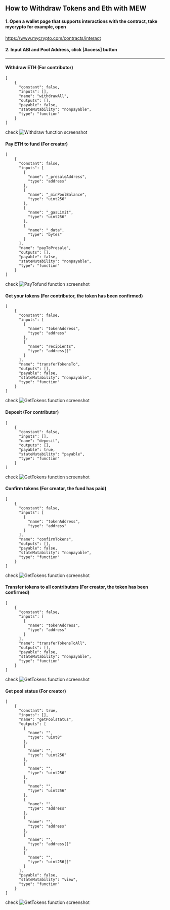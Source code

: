
## How to Withdraw Tokens and Eth with MEW

#### 1. Open a wallet page that supports interactions with the contract, take mycrypto for example, open
 https://www.mycrypto.com/contracts/interact  
 
  
#### 2. Input ABI and Pool Address, click [Access] button  

----------------------------------------------------------------

#### Withdraw ETH (For contributor)
``` 
[
    {
      "constant": false,
      "inputs": [],
      "name": "withdrawAll",
      "outputs": [],
      "payable": false,
      "stateMutability": "nonpayable",
      "type": "function"
    }
]
``` 
check ![Withdraw function screenshot](https://github.com/GweiTech/GWEI-NETWORK-SC-ABI-/blob/master/Withdraw.jpg)


#### Pay ETH to fund (For creator)
``` 
[
    {
      "constant": false,
      "inputs": [
        {
          "name": "_presaleAddress",
          "type": "address"
        },
        {
          "name": "_minPoolBalance",
          "type": "uint256"
        },
        {
          "name": "_gasLimit",
          "type": "uint256"
        },
        {
          "name": "_data",
          "type": "bytes"
        }
      ],
      "name": "payToPresale",
      "outputs": [],
      "payable": false,
      "stateMutability": "nonpayable",
      "type": "function"
    }
]

``` 

check ![PayTofund function screenshot](https://github.com/GweiTech/GWEI-NETWORK-SC-ABI-/blob/master/PayToFound.jpg)

#### Get your tokens (For contributor, the token has been confirmed)
``` 
[
    {
      "constant": false,
      "inputs": [
        {
          "name": "tokenAddress",
          "type": "address"
        },
        {
          "name": "recipients",
          "type": "address[]"
        }
      ],
      "name": "transferTokensTo",
      "outputs": [],
      "payable": false,
      "stateMutability": "nonpayable",
      "type": "function"
    }
]
``` 
check ![GetTokens function screenshot](https://github.com/GweiTech/GWEI-NETWORK-SC-ABI-/blob/master/GetYourTokens.jpg)


#### Deposit (For contributor)
``` 
[
    {
      "constant": false,
      "inputs": [],
      "name": "deposit",
      "outputs": [],
      "payable": true,
      "stateMutability": "payable",
      "type": "function"
    }
]
``` 
check ![GetTokens function screenshot](https://github.com/GweiTech/How-to-Withdraw-Tokens-and-Eth-with-MEW/blob/master/deposit.jpg)





#### Confirm tokens (For creator, the fund has paid)
``` 
[
    {
      "constant": false,
      "inputs": [
        {
          "name": "tokenAddress",
          "type": "address"
        }
      ],
      "name": "confirmTokens",
      "outputs": [],
      "payable": false,
      "stateMutability": "nonpayable",
      "type": "function"
    }
]
``` 
check ![GetTokens function screenshot](https://github.com/GweiTech/How-to-Withdraw-Tokens-and-Eth-with-MEW/blob/master/ConfirmTokens.jpg)

#### Transfer tokens to all contributors (For creator, the token has been confirmed)
``` 
[
    {
      "constant": false,
      "inputs": [
        {
          "name": "tokenAddress",
          "type": "address"
        }
      ],
      "name": "transferTokensToAll",
      "outputs": [],
      "payable": false,
      "stateMutability": "nonpayable",
      "type": "function"
    }
]
``` 
check ![GetTokens function screenshot](https://github.com/GweiTech/How-to-Withdraw-Tokens-and-Eth-with-MEW/blob/master/TransferTokensToAllContributors.jpg)



#### Get pool status (For creator)
``` 
[
    {
      "constant": true,
      "inputs": [],
      "name": "getPoolstatus",
      "outputs": [
        {
          "name": "",
          "type": "uint8"
        },
        {
          "name": "",
          "type": "uint256"
        },
        {
          "name": "",
          "type": "uint256"
        },
        {
          "name": "",
          "type": "uint256"
        },
        {
          "name": "",
          "type": "address"
        },
        {
          "name": "",
          "type": "address"
        },
        {
          "name": "",
          "type": "address[]"
        },
        {
          "name": "",
          "type": "uint256[]"
        }
      ],
      "payable": false,
      "stateMutability": "view",
      "type": "function"
    }
]
``` 
check ![GetTokens function screenshot](https://github.com/GweiTech/How-to-Withdraw-Tokens-and-Eth-with-MEW/blob/master/GetPoolStatus1.jpg)




